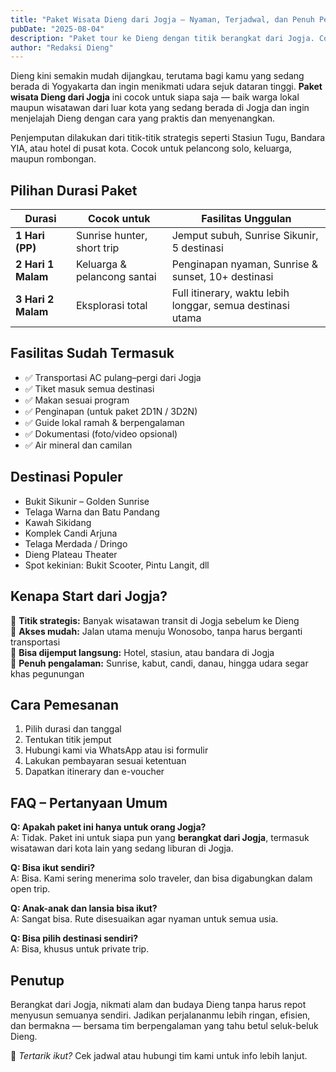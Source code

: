 ```yaml
---
title: "Paket Wisata Dieng dari Jogja – Nyaman, Terjadwal, dan Penuh Pengalaman"
pubDate: "2025-08-04"
description: "Paket tour ke Dieng dengan titik berangkat dari Jogja. Cocok untuk semua wisatawan yang sedang berada di Yogyakarta, baik keluarga, pasangan, maupun solo traveler."
author: "Redaksi Dieng"
---
```


Dieng kini semakin mudah dijangkau, terutama bagi kamu yang sedang berada di Yogyakarta dan ingin menikmati udara sejuk dataran tinggi. **Paket wisata Dieng dari Jogja** ini cocok untuk siapa saja — baik warga lokal maupun wisatawan dari luar kota yang sedang berada di Jogja dan ingin menjelajah Dieng dengan cara yang praktis dan menyenangkan.

Penjemputan dilakukan dari titik-titik strategis seperti Stasiun Tugu, Bandara YIA, atau hotel di pusat kota. Cocok untuk pelancong solo, keluarga, maupun rombongan.

## Pilihan Durasi Paket

| Durasi | Cocok untuk | Fasilitas Unggulan |
|--------|-------------|--------------------|
| **1 Hari (PP)** | Sunrise hunter, short trip | Jemput subuh, Sunrise Sikunir, 5 destinasi |
| **2 Hari 1 Malam** | Keluarga & pelancong santai | Penginapan nyaman, Sunrise & sunset, 10+ destinasi |
| **3 Hari 2 Malam** | Eksplorasi total | Full itinerary, waktu lebih longgar, semua destinasi utama |

## Fasilitas Sudah Termasuk

- ✅ Transportasi AC pulang–pergi dari Jogja  
- ✅ Tiket masuk semua destinasi  
- ✅ Makan sesuai program  
- ✅ Penginapan (untuk paket 2D1N / 3D2N)  
- ✅ Guide lokal ramah & berpengalaman  
- ✅ Dokumentasi (foto/video opsional)  
- ✅ Air mineral dan camilan

## Destinasi Populer

- Bukit Sikunir – Golden Sunrise  
- Telaga Warna dan Batu Pandang  
- Kawah Sikidang  
- Komplek Candi Arjuna  
- Telaga Merdada / Dringo  
- Dieng Plateau Theater  
- Spot kekinian: Bukit Scooter, Pintu Langit, dll

## Kenapa Start dari Jogja?

🧭 **Titik strategis:** Banyak wisatawan transit di Jogja sebelum ke Dieng  
🚐 **Akses mudah:** Jalan utama menuju Wonosobo, tanpa harus berganti transportasi  
📍 **Bisa dijemput langsung:** Hotel, stasiun, atau bandara di Jogja  
📸 **Penuh pengalaman:** Sunrise, kabut, candi, danau, hingga udara segar khas pegunungan

## Cara Pemesanan

1. Pilih durasi dan tanggal  
2. Tentukan titik jemput  
3. Hubungi kami via WhatsApp atau isi formulir  
4. Lakukan pembayaran sesuai ketentuan  
5. Dapatkan itinerary dan e-voucher

## FAQ – Pertanyaan Umum

**Q: Apakah paket ini hanya untuk orang Jogja?**  
A: Tidak. Paket ini untuk siapa pun yang **berangkat dari Jogja**, termasuk wisatawan dari kota lain yang sedang liburan di Jogja.

**Q: Bisa ikut sendiri?**  
A: Bisa. Kami sering menerima solo traveler, dan bisa digabungkan dalam open trip.

**Q: Anak-anak dan lansia bisa ikut?**  
A: Sangat bisa. Rute disesuaikan agar nyaman untuk semua usia.

**Q: Bisa pilih destinasi sendiri?**  
A: Bisa, khusus untuk private trip.

## Penutup

Berangkat dari Jogja, nikmati alam dan budaya Dieng tanpa harus repot menyusun semuanya sendiri. Jadikan perjalananmu lebih ringan, efisien, dan bermakna — bersama tim berpengalaman yang tahu betul seluk-beluk Dieng.

📩 _Tertarik ikut?_ Cek jadwal atau hubungi tim kami untuk info lebih lanjut.

